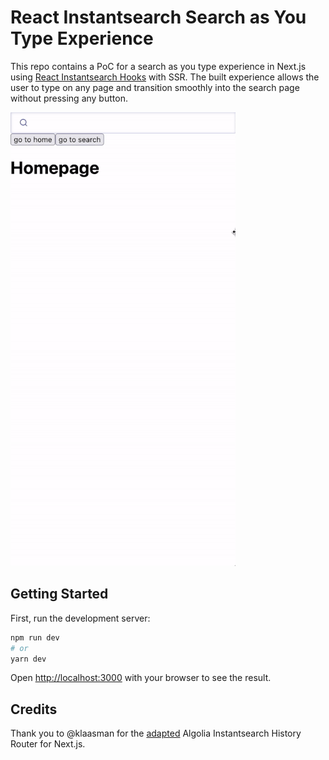 # React Instantsearch Search as You Type Experience

This repo contains a PoC for a search as you type experience in Next.js using [React Instantsearch Hooks](https://github.com/algolia/react-instantsearch) with SSR. The built experience allows the user to type on any page and transition smoothly into the search page without pressing any button.

![demo](./docs/assets/demo.gif)

## Getting Started

First, run the development server:

```bash
npm run dev
# or
yarn dev
```

Open [http://localhost:3000](http://localhost:3000) with your browser to see the result.

## Credits

Thank you to @klaasman for the [adapted](https://gist.github.com/klaasman/b0e06e8f63dbae70829424232285570c) Algolia Instantsearch History Router for Next.js.

